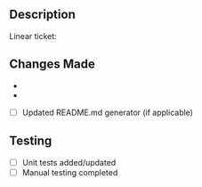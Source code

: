 ## Description
Linear ticket:
<!-- Provide a clear and concise description of the changes made in this PR -->

## Changes Made
<!-- List the main changes and updates implemented in this PR -->
- 
- 
- [ ] Updated README.md generator (if applicable)

## Testing
<!-- Describe how you tested these changes -->
- [ ] Unit tests added/updated
- [ ] Manual testing completed
